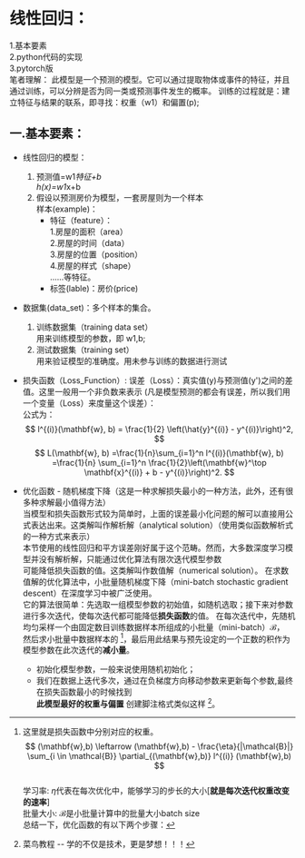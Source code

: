 # 线性回归：
  1.基本要素  
  2.python代码的实现  
  3.pytorch版  
  笔者理解：
  此模型是一个预测的模型。它可以通过提取物体或事件的特征，并且通过训练，可以分辨是否为同一类或预测事件发生的概率。
  训练的过程就是：建立特征与结果的联系，即寻找：权重（w1）和偏置(p);
  		
## 一.基本要素：
  * 线性回归的模型：  
	1. 预测值=w1*特征+b  
		h(x)=w1*x+b
	2. 假设以预测房价为模型，一套房屋则为一个样本  
		样本(example)：    
		  - 特征（feature）：  
			1.房屋的面积（area）  
			2.房屋的时间（data）  
			3.房屋的位置（position）  
			4.房屋的样式（shape）  
			......等特征。  
		  - 标签(lable)：房价(price)
  * 数据集(data_set)：多个样本的集合。  
	  1. 训练数据集（training data set）  
			 用来训练模型的参数，即 w1,b;
	  2. 测试数据集（training set）  	
			 用来验证模型的准确度。用未参与训练的数据进行测试
  * 损失函数（Loss_Function）:
  	 误差（Loss）：真实值(y)与预测值(y')之间的差值。这里一般用一个非负数来表示
  	(凡是模型预测的都会有误差，所以我们用一个变量（Loss）来度量这个误差）：  
	公式为：  
	$$
	l^{(i)}(\mathbf{w}, b) = \frac{1}{2} \left(\hat{y}^{(i)} - y^{(i)}\right)^2,
	$$
	$$
	L(\mathbf{w}, b) =\frac{1}{n}\sum_{i=1}^n l^{(i)}(\mathbf{w}, b) =\frac{1}{n} \sum_{i=1}^n \frac{1}{2}\left(\mathbf{w}^\top 		\mathbf{x}^{(i)} + b - y^{(i)}\right)^2.
	$$

  * 优化函数 - 随机梯度下降（这是一种求解损失最小的一种方法，此外，还有很多种求解最小值得方法）   
	当模型和损失函数形式较为简单时，上面的误差最小化问题的解可以直接用公式表达出来。这类解叫作解析解（analytical solution）（使用类似函数解析式的一种方式来表示）  
	本节使用的线性回归和平方误差刚好属于这个范畴。然而，大多数深度学习模型并没有解析解，只能通过优化算法有限次迭代模型参数  
	可能降低损失函数的值。这类解叫作数值解（numerical solution）。
	在求数值解的优化算法中，小批量随机梯度下降（mini-batch stochastic gradient descent）在深度学习中被广泛使用。  
	它的算法很简单：先选取一组模型参数的初始值，如随机选取；接下来对参数进行多次迭代，使每次迭代都可能降低**损失函数**的值。 
	在每次迭代中，先随机均匀采样一个由固定数目训练数据样本所组成的小批量（mini-batch）$\mathcal{B}$，  
	然后求小批量中数据样本的  [^平均损失有关模型参数的导数（梯度）]，最后用此结果与预先设定的一个正数的积作为模型参数在此次迭代的**减小量**。
	[^平均损失有关模型参数的导数（梯度）]:  这里就是损失函数中分别对应的权重。 
	$$
	(\mathbf{w},b) \leftarrow (\mathbf{w},b) - \frac{\eta}{|\mathcal{B}|} \sum_{i \in \mathcal{B}} \partial_{(\mathbf{w},b)} l^{(i)}	(\mathbf{w},b)
	$$  
	学习率: $\eta$代表在每次优化中，能够学习的步长的大小[**就是每次迭代权重改变的速率**]    
	批量大小: $\mathcal{B}$是小批量计算中的批量大小batch size   
	总结一下，优化函数的有以下两个步骤：  
	- 初始化模型参数，一般来说使用随机初始化；
	- 我们在数据上迭代多次，通过在负梯度方向移动参数来更新每个参数,最终在损失函数最小的时候找到  
	**此模型最好的权重与偏置**
	创建脚注格式类似这样 [^RUNOOB]。

	[^RUNOOB]: 菜鸟教程 -- 学的不仅是技术，更是梦想！！！
